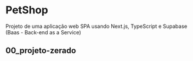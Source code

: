 # PetShop

Projeto de uma aplicação web SPA usando Next.js, TypeScript e Supabase (Baas - Back-end as a Service)

## 00_projeto-zerado
